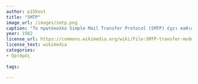 ```yaml
---
author: p15kost
title: "SMTP"
image_url: /images/smtp.png
caption: "Το πρωτόκολλο Simple Mail Transfer Protocol (SMTP) έχει καθιερωθεί για την μετάδοση μηνυμάτων ηλεκτρονικού ταχυδρομείου στο Διαδίκτυο. Επίσημα περιγράφεται στα έγγραφα RFC821 και RFC1123. Το πρωτόκολλο που χρησιμοποιείται σήμερα αποτελεί επέκταση του αρχικού προτύπου και περιγράφεται στο έγγραφο RFC 2821." 
year: 1982 
license_url: https://commons.wikimedia.org/wiki/File:SMTP-transfer-model.svg
license_text: wikimedia
categories: 
- Ορισμός
  
tags:
  
---
```

